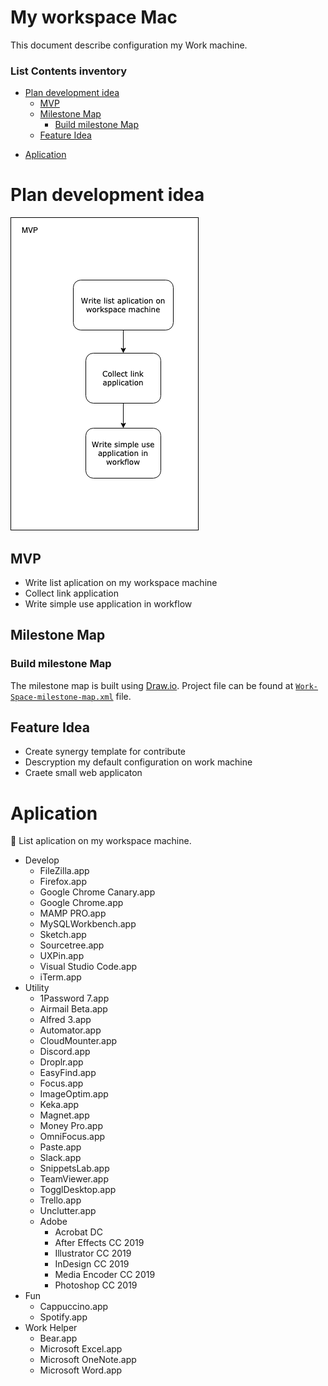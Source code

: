 # My workspace Mac

This document describe configuration my Work machine.

### List Contents inventory

- [Plan development idea](Plan%20development%20idea)
  - [MVP](MVP)
  - [Milestone Map](Milestone%20Map)
    - [Build milestone Map](Build%20milestone%20Map)
  - [Feature Idea](Feature%20Idea)

* [Aplication](Aplication)

# Plan development idea

![](image/milestone-map.png)

## MVP

- Write list aplication on my workspace machine
- Collect link application
- Write simple use application in workflow

## Milestone Map

### Build milestone Map

The milestone map is built using [Draw.io](https://www.draw.io). Project file can be found at [`Work-Space-milestone-map.xml`](Work-Space-milestone-map.xml) file.

## Feature Idea

- Create synergy template for contribute
- Descryption my default configuration on work machine
- Craete small web applicaton

# Aplication

 List aplication on my workspace machine.

- Develop
  - FileZilla.app
  - Firefox.app
  - Google Chrome Canary.app
  - Google Chrome.app
  * MAMP PRO.app
  * MySQLWorkbench.app
  - Sketch.app
  * Sourcetree.app
  - UXPin.app
  - Visual Studio Code.app
  - iTerm.app
- Utility
  - 1Password 7.app
  - Airmail Beta.app
  - Alfred 3.app
  - Automator.app
  - CloudMounter.app
  - Discord.app
  - Droplr.app
  - EasyFind.app
  - Focus.app
  - ImageOptim.app
  - Keka.app
  - Magnet.app
  - Money Pro.app
  - OmniFocus.app
  - Paste.app
  - Slack.app
  - SnippetsLab.app
  - TeamViewer.app
  - TogglDesktop.app
  - Trello.app
  - Unclutter.app
  - Adobe
    - Acrobat DC
    - After Effects CC 2019
    - Illustrator CC 2019
    - InDesign CC 2019
    - Media Encoder CC 2019
    - Photoshop CC 2019
- Fun
  - Cappuccino.app
  - Spotify.app
- Work Helper
  - Bear.app
  - Microsoft Excel.app
  - Microsoft OneNote.app
  - Microsoft Word.app

<!-- ### About aplication

#### Paste

![](https://pasteapp.me/images/paste-mac.png)

| Descryption            | Link                                               |
| ---------------------- | -------------------------------------------------- |
| Website                | [pasteapp.me](https://pasteapp.me/)                |
| Direct download adress | [Download Paste](https://pasteapp.me/mac/download) |

##### Descryption

Paste is a smart clipboard and snippets manager

## Brew

tag: git

https://help.github.com/articles/about-commit-signature-verification/
brew install gnupg

https://github.com/robbyrussell/oh-my-zsh/wiki/Installing-ZSH
brew install zsh zsh-completions

## Configuring VS Code

https://medium.com/@ozzievee/configuring-vs-code-integrated-terminal-to-use-oh-my-zsh-f545de1545c1

```shell
// Use ZSH as the integrated terminal
shell."terminal.integrated.shell.osx": "zsh",

//Use ZSH as the integrated terminal
"terminal.integrated.shell.osx": "/usr/local/bin/zsh"
```

# Google Chrome Configuration

https://github.com/jaysuz/material-dev-tools

```
chrome://flags/#enable-devtools-experiments
``` -->
